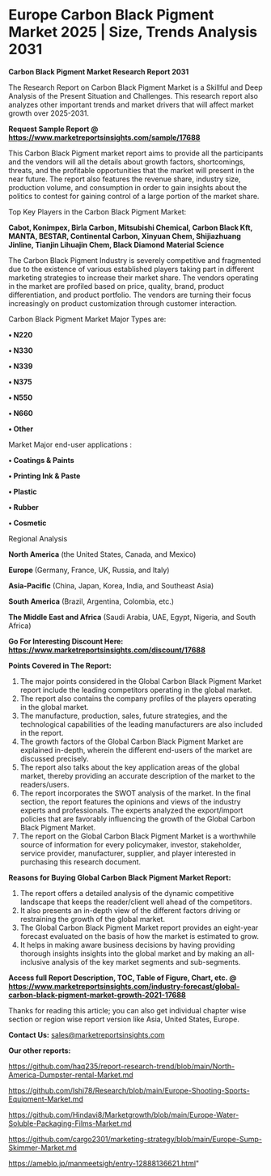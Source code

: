 # Europe Carbon Black Pigment Market 2025 | Size, Trends Analysis 2031

<strong>Carbon Black Pigment Market Research Report 2031</strong>

The Research Report on Carbon Black Pigment Market is a Skillful and Deep Analysis of the Present Situation and Challenges. This research report also analyzes other important trends and market drivers that will affect market growth over 2025-2031.

<strong>Request Sample Report @ <a href=https://www.marketreportsinsights.com/sample/17688>https://www.marketreportsinsights.com/sample/17688</a></strong>

This Carbon Black Pigment market report aims to provide all the participants and the vendors will all the details about growth factors, shortcomings, threats, and the profitable opportunities that the market will present in the near future. The report also features the revenue share, industry size, production volume, and consumption in order to gain insights about the politics to contest for gaining control of a large portion of the market share.

Top Key Players in the Carbon Black Pigment Market:

<strong>Cabot, Konimpex, Birla Carbon, Mitsubishi Chemical, Carbon Black Kft, MANTA, BESTAR, Continental Carbon, Xinyuan Chem, Shijiazhuang Jinline, Tianjin Lihuajin Chem, Black Diamond Material Science</strong>

The Carbon Black Pigment Industry is severely competitive and fragmented due to the existence of various established players taking part in different marketing strategies to increase their market share. The vendors operating in the market are profiled based on price, quality, brand, product differentiation, and product portfolio. The vendors are turning their focus increasingly on product customization through customer interaction.

Carbon Black Pigment Market Major Types are:

<strong>• N220

• N330

• N339

• N375

• N550

• N660

• Other</strong>

Market Major end-user applications :

<strong>• Coatings & Paints

• Printing Ink & Paste

• Plastic

• Rubber

• Cosmetic</strong>

Regional Analysis

</u><strong><b>North America</b></strong> (the United States, Canada, and Mexico)

<strong><b>Europe </b></strong>(Germany, France, UK, Russia, and Italy)

<strong><b>Asia-Pacific</b></strong> (China, Japan, Korea, India, and Southeast Asia)

<strong><b>South America</b></strong> (Brazil, Argentina, Colombia, etc.)

<strong><b>The Middle East and Africa</b></strong> (Saudi Arabia, UAE, Egypt, Nigeria, and South Africa)

<strong>Go For Interesting Discount Here: <a href=https://www.marketreportsinsights.com/discount/17688>https://www.marketreportsinsights.com/discount/17688</a></strong>

<strong>Points Covered in The Report:</strong>
<ol>
  <li>The major points considered in the Global Carbon Black Pigment Market report include the leading competitors operating in the global market.</li>
  <li>The report also contains the company profiles of the players operating in the global market.</li>
  <li>The manufacture, production, sales, future strategies, and the technological capabilities of the leading manufacturers are also included in the report.</li>
  <li>The growth factors of the Global Carbon Black Pigment Market are explained in-depth, wherein the different end-users of the market are discussed precisely.</li>
  <li>The report also talks about the key application areas of the global market, thereby providing an accurate description of the market to the readers/users.</li>
  <li>The report incorporates the SWOT analysis of the market. In the final section, the report features the opinions and views of the industry experts and professionals. The experts analyzed the export/import policies that are favorably influencing the growth of the Global Carbon Black Pigment Market.</li>
  <li>The report on the Global Carbon Black Pigment Market is a worthwhile source of information for every policymaker, investor, stakeholder, service provider, manufacturer, supplier, and player interested in purchasing this research document.</li>
</ol>
<strong>Reasons for Buying Global Carbon Black Pigment Market Report:</strong>

<ol>
  <li>The report offers a detailed analysis of the dynamic competitive landscape that keeps the reader/client well ahead of the competitors.</li>
  <li>It also presents an in-depth view of the different factors driving or restraining the growth of the global market.</li>
  <li>The Global Carbon Black Pigment Market report provides an eight-year forecast evaluated on the basis of how the market is estimated to grow.</li>
  <li>It helps in making aware business decisions by having providing thorough insights insights into the global market and by making an all-inclusive analysis of the key market segments and sub-segments.</li>
</ol>
<strong>Access full Report Description, TOC, Table of Figure, Chart, etc. @ <a href=https://www.marketreportsinsights.com/industry-forecast/global-carbon-black-pigment-market-growth-2021-17688>https://www.marketreportsinsights.com/industry-forecast/global-carbon-black-pigment-market-growth-2021-17688</a></strong>


Thanks for reading this article; you can also get individual chapter wise section or region wise report version like Asia, United States, Europe.

<strong>Contact Us:</strong>
sales@marketreportsinsights.com

<strong>Our other reports:</strong>

<a href=https://github.com/haq235/report-research-trend/blob/main/North-America-Dumpster-rental-Market.md>https://github.com/haq235/report-research-trend/blob/main/North-America-Dumpster-rental-Market.md</a>

<a href=https://github.com/Ishi78/Research/blob/main/Europe-Shooting-Sports-Equipment-Market.md>https://github.com/Ishi78/Research/blob/main/Europe-Shooting-Sports-Equipment-Market.md</a>

<a href=https://github.com/Hindavi8/Marketgrowth/blob/main/Europe-Water-Soluble-Packaging-Films-Market.md>https://github.com/Hindavi8/Marketgrowth/blob/main/Europe-Water-Soluble-Packaging-Films-Market.md</a>

<a href=https://github.com/cargo2301/marketing-strategy/blob/main/Europe-Sump-Skimmer-Market.md>https://github.com/cargo2301/marketing-strategy/blob/main/Europe-Sump-Skimmer-Market.md</a>

<a href=https://ameblo.jp/manmeetsigh/entry-12888136621.html>https://ameblo.jp/manmeetsigh/entry-12888136621.html</a>"
